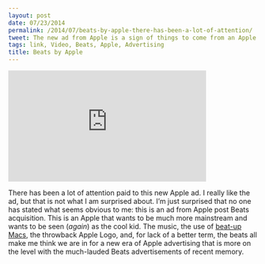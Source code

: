 ```yaml
---
layout: post
date: 07/23/2014
permalink: /2014/07/beats-by-apple-there-has-been-a-lot-of-attention/
tweet: The new ad from Apple is a sign of things to come from an Apple post Beats acquisition.
tags: link, Video, Beats, Apple, Advertising
title: Beats by Apple
---
```


<iframe id="video" width="400" height="225" src="https://www.youtube.com/embed/5DHYe4dhjXw?feature=oembed" frameborder="0" allowfullscreen></iframe>

<p>There has been a lot of attention paid to this new Apple ad. I really like the ad, but that is not what I am surprised about. I&#8217;m just surprised that no one has stated what seems obvious to me: this is an ad from Apple post Beats acquisition. This is an Apple that wants to be much more mainstream and wants to be seen (<em>again</em>) as the cool kid. The music, the use of <a href="http://techcrunch.com/2014/07/22/some-brief-thoughts-about-apples-macbook-air-stickers-ad/" title='"Bangs and dents mean these things get used." - Matthew Panzarino, TechCrunch'>beat-up Macs</a>, the throwback Apple Logo, and, for lack of a better term, the beats all make me think we are in for a new era of Apple advertising that is more on the level with the much-lauded Beats advertisements of recent memory.</p>